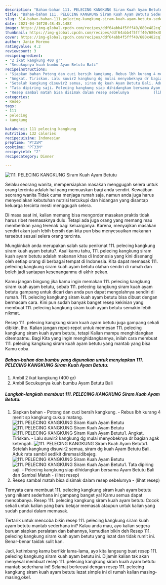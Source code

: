 ```yaml
---
description: "Bahan-bahan 111. PELECING KANGKUNG Siram Kuah Ayam Betutu Sederhana Untuk Jualan"
title: "Bahan-bahan 111. PELECING KANGKUNG Siram Kuah Ayam Betutu Sederhana Untuk Jualan"
slug: 514-bahan-bahan-111-pelecing-kangkung-siram-kuah-ayam-betutu-sederhana-untuk-jualan
date: 2021-04-16T20:48:45.148Z
image: https://img-global.cpcdn.com/recipes/ddf64abb4f5fff40/680x482cq70/111-pelecing-kangkung-siram-kuah-ayam-betutu-foto-resep-utama.jpg
thumbnail: https://img-global.cpcdn.com/recipes/ddf64abb4f5fff40/680x482cq70/111-pelecing-kangkung-siram-kuah-ayam-betutu-foto-resep-utama.jpg
cover: https://img-global.cpcdn.com/recipes/ddf64abb4f5fff40/680x482cq70/111-pelecing-kangkung-siram-kuah-ayam-betutu-foto-resep-utama.jpg
author: Janie Moreno
ratingvalue: 4.2
reviewcount: 3
recipeingredient:
- "2 ikat kangkung 400 gr"
- "Secukupnya kuah bumbu Ayam Betutu Bali"
recipeinstructions:
- "Siapkan bahan Potong dan cuci bersih kangkung. Rebus lbh kurang 4 menit sp kangkung cukup matang."
- "Angkat. Tiriskan. Lalu suwir2 kangkung dg mulai menyobeknya dr bagian agak ketengah."
- "Setelah kangkung disuwir2 semua, siram dg kuah Ayam Betutu Bali. Aduk rata sambil sedikit diremas/dibejeg."
- "Tata dipiring saji. Pelecing kangkung siap dihidangkan bersama Ayam Betutu Bali dan Sambal Matah           (lihat resep)"
- "Resep sambal matah bisa disimak dalam resep sebelumya           (lihat resep)"
categories:
- Resep
tags:
- 111
- pelecing
- kangkung

katakunci: 111 pelecing kangkung 
nutrition: 132 calories
recipecuisine: Indonesian
preptime: "PT35M"
cooktime: "PT33M"
recipeyield: "2"
recipecategory: Dinner

---
```



![111. PELECING KANGKUNG Siram Kuah Ayam Betutu](https://img-global.cpcdn.com/recipes/ddf64abb4f5fff40/680x482cq70/111-pelecing-kangkung-siram-kuah-ayam-betutu-foto-resep-utama.jpg)

Selaku seorang wanita, mempersiapkan masakan menggugah selera untuk orang tercinta adalah hal yang memuaskan bagi anda sendiri. Kewajiban seorang  wanita Tidak cuma menjaga rumah saja, namun anda juga harus menyediakan kebutuhan nutrisi tercukupi dan hidangan yang disantap keluarga tercinta mesti menggugah selera.

Di masa  saat ini, kalian memang bisa mengorder masakan praktis tidak harus ribet memasaknya dulu. Tetapi ada juga orang yang memang mau memberikan yang terenak bagi keluarganya. Karena, menyajikan masakan sendiri akan jauh lebih bersih dan kita pun bisa menyesuaikan makanan tersebut sesuai selera orang tercinta. 



Mungkinkah anda merupakan salah satu penikmat 111. pelecing kangkung siram kuah ayam betutu?. Asal kamu tahu, 111. pelecing kangkung siram kuah ayam betutu adalah makanan khas di Indonesia yang kini disenangi oleh setiap orang di berbagai tempat di Indonesia. Kita dapat memasak 111. pelecing kangkung siram kuah ayam betutu olahan sendiri di rumah dan boleh jadi santapan kesenanganmu di akhir pekan.

Kamu jangan bingung jika kamu ingin memakan 111. pelecing kangkung siram kuah ayam betutu, sebab 111. pelecing kangkung siram kuah ayam betutu gampang untuk dicari dan anda pun dapat mengolahnya sendiri di rumah. 111. pelecing kangkung siram kuah ayam betutu bisa dibuat dengan bermacam cara. Kini pun sudah banyak banget resep kekinian yang membuat 111. pelecing kangkung siram kuah ayam betutu semakin lebih nikmat.

Resep 111. pelecing kangkung siram kuah ayam betutu juga gampang sekali dibikin, lho. Kalian jangan repot-repot untuk memesan 111. pelecing kangkung siram kuah ayam betutu, tetapi Kalian mampu menghidangkan ditempatmu. Bagi Kita yang ingin menghidangkannya, inilah cara membuat 111. pelecing kangkung siram kuah ayam betutu yang mantab yang bisa Kamu coba.

<!--inarticleads1-->

##### Bahan-bahan dan bumbu yang digunakan untuk menyiapkan 111. PELECING KANGKUNG Siram Kuah Ayam Betutu:

1. Ambil 2 ikat kangkung (400 gr)
1. Ambil Secukupnya kuah bumbu Ayam Betutu Bali




<!--inarticleads2-->

##### Langkah-langkah membuat 111. PELECING KANGKUNG Siram Kuah Ayam Betutu:

1. Siapkan bahan - Potong dan cuci bersih kangkung. - Rebus lbh kurang 4 menit sp kangkung cukup matang.
<img src="https://img-global.cpcdn.com/steps/4b7f845eb687a677/160x128cq70/111-pelecing-kangkung-siram-kuah-ayam-betutu-langkah-memasak-1-foto.jpg" alt="111. PELECING KANGKUNG Siram Kuah Ayam Betutu"><img src="https://img-global.cpcdn.com/steps/a78c9cc383e04ce5/160x128cq70/111-pelecing-kangkung-siram-kuah-ayam-betutu-langkah-memasak-1-foto.jpg" alt="111. PELECING KANGKUNG Siram Kuah Ayam Betutu"><img src="https://img-global.cpcdn.com/steps/7adf6abb2660388a/160x128cq70/111-pelecing-kangkung-siram-kuah-ayam-betutu-langkah-memasak-1-foto.jpg" alt="111. PELECING KANGKUNG Siram Kuah Ayam Betutu">1. Angkat. Tiriskan. - Lalu suwir2 kangkung dg mulai menyobeknya dr bagian agak ketengah.
<img src="https://img-global.cpcdn.com/steps/5b769244eb78a8ef/160x128cq70/111-pelecing-kangkung-siram-kuah-ayam-betutu-langkah-memasak-2-foto.jpg" alt="111. PELECING KANGKUNG Siram Kuah Ayam Betutu">1. Setelah kangkung disuwir2 semua, siram dg kuah Ayam Betutu Bali. Aduk rata sambil sedikit diremas/dibejeg.
<img src="https://img-global.cpcdn.com/steps/934994ee626ace1c/160x128cq70/111-pelecing-kangkung-siram-kuah-ayam-betutu-langkah-memasak-3-foto.jpg" alt="111. PELECING KANGKUNG Siram Kuah Ayam Betutu"><img src="https://img-global.cpcdn.com/steps/8a417222d9f32ddb/160x128cq70/111-pelecing-kangkung-siram-kuah-ayam-betutu-langkah-memasak-3-foto.jpg" alt="111. PELECING KANGKUNG Siram Kuah Ayam Betutu">1. Tata dipiring saji. - Pelecing kangkung siap dihidangkan bersama Ayam Betutu Bali dan Sambal Matah -           (lihat resep)
1. Resep sambal matah bisa disimak dalam resep sebelumya -           (lihat resep)




Ternyata cara membuat 111. pelecing kangkung siram kuah ayam betutu yang nikamt sederhana ini gampang banget ya! Kamu semua dapat mencobanya. Resep 111. pelecing kangkung siram kuah ayam betutu Cocok sekali untuk kalian yang baru belajar memasak ataupun untuk kalian yang sudah pandai dalam memasak.

Tertarik untuk mencoba bikin resep 111. pelecing kangkung siram kuah ayam betutu mantab sederhana ini? Kalau anda mau, ayo kalian segera buruan siapkan peralatan dan bahannya, kemudian bikin deh Resep 111. pelecing kangkung siram kuah ayam betutu yang lezat dan tidak rumit ini. Benar-benar taidak sulit kan. 

Jadi, ketimbang kamu berfikir lama-lama, ayo kita langsung buat resep 111. pelecing kangkung siram kuah ayam betutu ini. Dijamin kalian tak akan menyesal membuat resep 111. pelecing kangkung siram kuah ayam betutu mantab sederhana ini! Selamat berkreasi dengan resep 111. pelecing kangkung siram kuah ayam betutu lezat simple ini di rumah kalian masing-masing,oke!.

